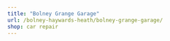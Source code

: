 ```yaml
---
title: "Bolney Grange Garage"
url: /bolney-haywards-heath/bolney-grange-garage/
shop: car repair
---
```

